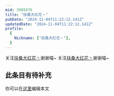 ```yaml
---
mid: 3985676
title: "扶桑大红花丶"
pubDate: "2024-11-04T11:22:12.141Z"
updatedDate: "2024-11-04T11:22:12.141Z"
profile:
  {
    Nickname: ["扶桑大红花丶"],
  }
---
```


关注[扶桑大红花丶](https://space.bilibili.com/3985676)谢谢喵~ 关注[扶桑大红花丶](https://space.bilibili.com/3985676)谢谢喵~

## 此条目有待补充
你可以在[这里](https://github.com/Yuhanawa/VTuber.ICU-Content/edit/master/v/扶桑大红花丶/index.md)编辑本文
